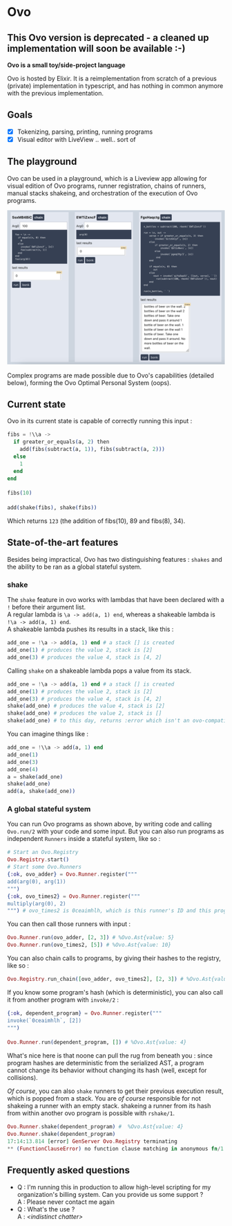 # Ovo

## This Ovo version is deprecated - a cleaned up implementation will soon be available :-\)

**Ovo is a small toy/side-project language**

Ovo is hosted by Elixir.
It is a reimplementation from scratch of a previous (private) implementation in typescript, and has nothing in common anymore with the previous implementation.

## Goals

- [x] Tokenizing, parsing, printing, running programs
- [x] Visual editor with LiveView .. well.. sort of

## The playground

Ovo can be used in a playground, which is a Liveview app allowing for visual edition of Ovo programs, runner registration, chains of runners, manual stacks shakeing, and orchestration of the execution of Ovo programs.

![](screenshot.png)

Complex programs are made possible due to Ovo's capabilities (detailed below), forming the Ovo Optimal Personal System (oops).

## Current state

Ovo in its current state is capable of correctly running this input :

```elixir
fibs = !\\a ->
  if greater_or_equals(a, 2) then
    add(fibs(subtract(a, 1)), fibs(subtract(a, 2)))
  else
    1
  end
end

fibs(10)

add(shake(fibs), shake(fibs))
```

Which returns `123` (the addition of fibs(10), 89 and fibs(8), 34).

## State-of-the-art features

Besides being impractical, Ovo has two distinguishing features : `shakes` and the ability to be ran as a global stateful system.

### shake

The `shake` feature in ovo works with lambdas that have been declared with a `!` before their argument list.  
A regular lambda is  `\a -> add(a, 1) end`, whereas a shakeable lambda is `!\a -> add(a, 1) end`.  
A shakeable lambda pushes its results in a stack, like this :  

```elixir
add_one = !\a -> add(a, 1) end # a stack [] is created
add_one(1) # produces the value 2, stack is [2]
add_one(3) # produces the value 4, stack is [4, 2]
```

Calling `shake` on a shakeable lambda pops a value from its stack.  

```elixir
add_one = !\a -> add(a, 1) end # a stack [] is created
add_one(1) # produces the value 2, stack is [2]
add_one(3) # produces the value 4, stack is [4, 2]
shake(add_one) # produces the value 4, stack is [2]
shake(add_one) # produces the value 2, stack is []
shake(add_one) # to this day, returns :error which isn't an ovo-compatible value
```

You can imagine things like :  

```elixir
add_one = !\\a -> add(a, 1) end
add_one(1)
add_one(3)
add_one(4)
a = shake(add_one)
shake(add_one)
add(a, shake(add_one))
```

### A global stateful system

You can run Ovo programs as shown above, by writing code and calling `Ovo.run/2` with your code and some input. But you can also run programs as independent `Runners` inside a stateful system, like so :

```elixir
# Start an Ovo.Registry
Ovo.Registry.start()
# Start some Ovo.Runners
{:ok, ovo_adder} = Ovo.Runner.register("""
add(arg(0), arg(1))
""")
{:ok, ovo_times2} = Ovo.Runner.register("""
multiply(arg(0), 2)
""") # ovo_times2 is 0ceaimhlh, which is this runner's ID and this program's hash
```

You can then call those runners with input :

```elixir
Ovo.Runner.run(ovo_adder, [2, 3]) # %Ovo.Ast{value: 5}
Ovo.Runner.run(ovo_times2, [5]) # %Ovo.Ast{value: 10}
```

You can also chain calls to programs, by giving their hashes to the registry, like so :

```elixir
Ovo.Registry.run_chain([ovo_adder, ovo_times2], [2, 3]) # %Ovo.Ast{value: 10}
```

If you know some program's hash (which is deterministic), you can also call it from another program with `invoke/2` :

```elixir
{:ok, dependent_program} = Ovo.Runner.register("""
invoke(`0ceaimhlh`, [2])
""")

Ovo.Runner.run(dependent_program, []) # %Ovo.Ast{value: 4}
```

What's nice here is that noone can pull the rug from beneath you : since program hashes are deterministic from the serialized AST, a program cannot change its behavior without changing its hash (well, except for collisions).

*Of course*, you can also `shake` runners to get their previous execution result, which is popped from a stack. You are *of course* responsible for not shakeing a runner with an empty stack. shakeing a runner from its hash from within another ovo program is possible with `rshake/1`.

```elixir
Ovo.Runner.shake(dependent_program) #  %Ovo.Ast{value: 4}
Ovo.Runner.shake(dependent_program)
17:14:13.814 [error] GenServer Ovo.Registry terminating
** (FunctionClauseError) no function clause matching in anonymous fn/1 in Ovo.Registry.pop_result/1
```

## Frequently asked questions

- Q : I'm running this in production to allow high-level scripting for my organization's billing system. Can you provide  us some support ?  
A : Please never contact me again  
- Q : What's the use ?  
  A : *\<indistinct chatter\>*

